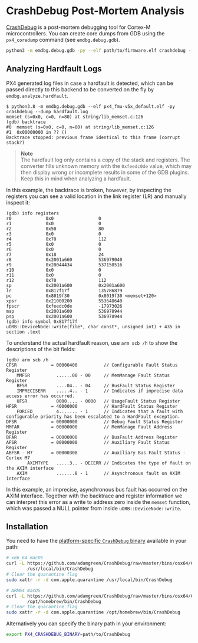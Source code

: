 # CrashDebug Post-Mortem Analysis

[CrashDebug][] is a post-mortem debugging tool for Cortex-M microcontrollers.
You can create core dumps from GDB using the `px4_coredump` command (see
`emdbg.debug.gdb`).

```sh
python3 -m emdbg.debug.gdb -py --elf path/to/firmware.elf crashdebug --dump coredump.txt
```


## Analyzing Hardfault Logs

PX4 generated log files in case a hardfault is detected, which can be passed
directly to this backend to be converted on the fly by `emdbg.analyze.hardfault`.

```
$ python3.8 -m emdbg.debug.gdb --elf px4_fmu-v5x_default.elf -py crashdebug --dump hardfault.log
memset (s=0x0, c=0, n=80) at string/lib_memset.c:126
(gdb) backtrace
#0  memset (s=0x0, c=0, n=80) at string/lib_memset.c:126
#1  0x00000000 in ?? ()
Backtrace stopped: previous frame identical to this frame (corrupt stack?)
```

> **Note**  
> The hardfault log only contains a copy of the stack and registers. The
> converter fills unknown memory with the `0xfeedc0de` value, which may then
> display wrong or incomplete results in some of the GDB plugins. Keep this in
> mind when analyzing a hardfault.

In this example, the backtrace is broken, however, by inspecting the registers
you can see a valid location in the link register (LR) and manually inspect it:

```
(gdb) info registers
r0             0x0                 0
r1             0x0                 0
r2             0x50                80
r3             0x0                 0
r4             0x70                112
r5             0x0                 0
r6             0x0                 0
r7             0x18                24
r8             0x2001a660          536979040
r9             0x20044434          537150516
r10            0x0                 0
r11            0x0                 0
r12            0x70                112
sp             0x2001a600          0x2001a600
lr             0x817f17f           135786879
pc             0x8019f30           0x8019f30 <memset+120>
xpsr           0x21000200          553648640
fpscr          0xfeedc0de          -17973026
msp            0x2001a600          536978944
psp            0x2001a600          536978944
(gdb) info symbol 0x817f17f
uORB::DeviceNode::write(file*, char const*, unsigned int) + 435 in section .text
```

To understand the actual hardfault reason, use `arm scb /h` to show the
descriptions of the bit fields:

```
(gdb) arm scb /h
CFSR             = 00000400          // Configurable Fault Status Register
    MMFSR          ......00 - 00     // MemManage Fault Status Register
    BFSR           ....04.. - 04     // BusFault Status Register
    IMPRECISERR    .....4.. - 1      // Indicates if imprecise data access error has occurred.
    UFSR           0000.... - 0000   // UsageFault Status Register
HFSR             = 40000000          // HardFault Status Register
    FORCED         4....... - 1      // Indicates that a fault with configurable priority has been escalated to a HardFault exception.
DFSR             = 00000000          // Debug Fault Status Register
MMFAR            = 00000000          // MemManage Fault Address Register
BFAR             = 00000000          // BusFault Address Register
AFSR             = 00000000          // Auxiliary Fault Status Register
ABFSR - M7       = 00000308          // Auxiliary Bus Fault Status - Cortex M7
        AXIMTYPE   .....3.. - DECERR // Indicates the type of fault on the AXIM interface
    AXIM           .......8 - 1      // Asynchronous fault on AXIM interface
```

In this example, an imprecise, asynchronous bus fault has occurred on the AXIM
interface. Together with the backtrace and register information we can interpret
this error as a write to address zero inside the `memset` function, which was
passed a NULL pointer from inside `uORB::DeviceNode::write`.


## Installation

You need to have the [platform-specific `CrashDebug` binary][binary] available
in your path:

```sh
# x86_64 macOS
curl -L https://github.com/adamgreen/CrashDebug/raw/master/bins/osx64/CrashDebug \
        /usr/local/bin/CrashDebug
# Clear the quarantine flag
sudo xattr -r -d com.apple.quarantine /usr/local/bin/CrashDebug

# ARM64 macOS
curl -L https://github.com/adamgreen/CrashDebug/raw/master/bins/osx64/CrashDebug \
        /opt/homebrew/bin/CrashDebug
# Clear the quarantine flag
sudo xattr -r -d com.apple.quarantine /opt/homebrew/bin/CrashDebug
```

Alternatively you can specify the binary path in your environment:

```sh
export PX4_CRASHDEBUG_BINARY=path/to/CrashDebug
```

[crashdebug]: https://github.com/adamgreen/CrashDebug
[binary]: https://github.com/adamgreen/CrashDebug/tree/master/bins
